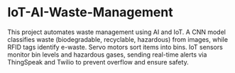 # IoT-AI-Waste-Management
This project automates waste management using AI and IoT. A CNN model classifies waste (biodegradable, recyclable, hazardous) from images, while RFID tags identify e-waste. Servo motors sort items into bins. IoT sensors monitor bin levels and hazardous gases, sending real-time alerts via ThingSpeak and Twilio to prevent overflow and ensure safety.
